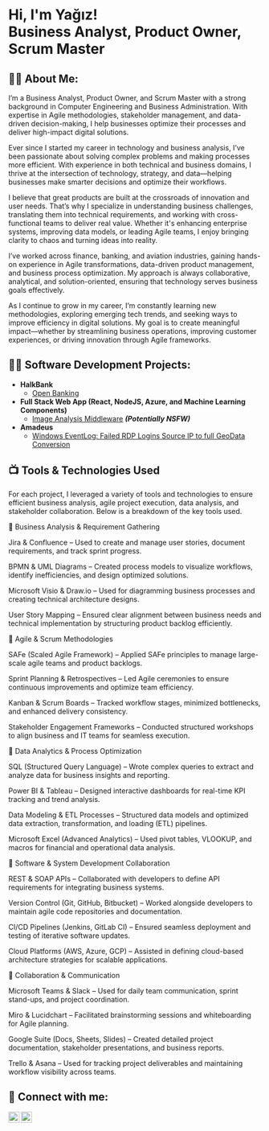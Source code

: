 <h1>Hi, I'm Yağız! <br/>Business Analyst</a>, <a ">Product Owner</a>, <a >Scrum Master</a></h1>
<h2>👨‍💻 About Me:</h2>
I’m a Business Analyst, Product Owner, and Scrum Master with a strong background in Computer Engineering and Business Administration. With expertise in Agile methodologies, stakeholder management, and data-driven decision-making, I help businesses optimize their processes and deliver high-impact digital solutions.

Ever since I started my career in technology and business analysis, I’ve been passionate about solving complex problems and making processes more efficient. With experience in both technical and business domains, I thrive at the intersection of technology, strategy, and data—helping businesses make smarter decisions and optimize their workflows.

I believe that great products are built at the crossroads of innovation and user needs. That’s why I specialize in understanding business challenges, translating them into technical requirements, and working with cross-functional teams to deliver real value. Whether it's enhancing enterprise systems, improving data models, or leading Agile teams, I enjoy bringing clarity to chaos and turning ideas into reality.

I’ve worked across finance, banking, and aviation industries, gaining hands-on experience in Agile transformations, data-driven product management, and business process optimization. My approach is always collaborative, analytical, and solution-oriented, ensuring that technology serves business goals effectively.

As I continue to grow in my career, I’m constantly learning new methodologies, exploring emerging tech trends, and seeking ways to improve efficiency in digital solutions. My goal is to create meaningful impact—whether by streamlining business operations, improving customer experiences, or driving innovation through Agile frameworks.

<h2>👨‍💻 Software Development Projects:</h2>

- <b>HalkBank </b>
  - [Open Banking](https://github.com/yagizgezmen/OpenBanking)
- <b>Full Stack Web App (React, NodeJS, Azure, and Machine Learning Components)</b>
  - [Image Analysis Middleware](https://github.com/joshmadakor1/4chan-Image-Analysis-Middleware-C964) <b><i>(Potentially NSFW)</b></i>
- <b>Amadeus</b>
  - [Windows EventLog: Failed RDP Logins Source IP to full GeoData Conversion](https://github.com/joshmadakor1/Sentinel-Lab)
<h2>📺 Tools & Technologies Used</h2>
For each project, I leveraged a variety of tools and technologies to ensure efficient business analysis, agile project execution, data analysis, and stakeholder collaboration. Below is a breakdown of the key tools used.

📌 Business Analysis & Requirement Gathering

Jira & Confluence – Used to create and manage user stories, document requirements, and track sprint progress.

BPMN & UML Diagrams – Created process models to visualize workflows, identify inefficiencies, and design optimized solutions.

Microsoft Visio & Draw.io – Used for diagramming business processes and creating technical architecture designs.

User Story Mapping – Ensured clear alignment between business needs and technical implementation by structuring product backlog efficiently.

📌 Agile & Scrum Methodologies

SAFe (Scaled Agile Framework) – Applied SAFe principles to manage large-scale agile teams and product backlogs.

Sprint Planning & Retrospectives – Led Agile ceremonies to ensure continuous improvements and optimize team efficiency.

Kanban & Scrum Boards – Tracked workflow stages, minimized bottlenecks, and enhanced delivery consistency.

Stakeholder Engagement Frameworks – Conducted structured workshops to align business and IT teams for seamless execution.

📌 Data Analytics & Process Optimization

SQL (Structured Query Language) – Wrote complex queries to extract and analyze data for business insights and reporting.

Power BI & Tableau – Designed interactive dashboards for real-time KPI tracking and trend analysis.

Data Modeling & ETL Processes – Structured data models and optimized data extraction, transformation, and loading (ETL) pipelines.

Microsoft Excel (Advanced Analytics) – Used pivot tables, VLOOKUP, and macros for financial and operational data analysis.

📌 Software & System Development Collaboration

REST & SOAP APIs – Collaborated with developers to define API requirements for integrating business systems.

Version Control (Git, GitHub, Bitbucket) – Worked alongside developers to maintain agile code repositories and documentation.

CI/CD Pipelines (Jenkins, GitLab CI) – Ensured seamless deployment and testing of iterative software updates.

Cloud Platforms (AWS, Azure, GCP) – Assisted in defining cloud-based architecture strategies for scalable applications.

📌 Collaboration & Communication

Microsoft Teams & Slack – Used for daily team communication, sprint stand-ups, and project coordination.

Miro & Lucidchart – Facilitated brainstorming sessions and whiteboarding for Agile planning.

Google Suite (Docs, Sheets, Slides) – Created detailed project documentation, stakeholder presentations, and business reports.

Trello & Asana – Used for tracking project deliverables and maintaining workflow visibility across teams.


<h2> 🤳 Connect with me:</h2>

[<img align="left" alt="JoshMadakor | LinkedIn" width="22px" src="https://cdn.jsdelivr.net/npm/simple-icons@v3/icons/linkedin.svg" />][linkedin]
[<img align="left" alt="JoshMadakor | Instagram" width="22px" src="https://cdn.jsdelivr.net/npm/simple-icons@v3/icons/instagram.svg" />][instagram]



[instagram]: https://www.instagram.com/joshmadakor/
[linkedin]: https://www.linkedin.com/in/yagiz-gezmen/

<!--
**joshmadakor1/joshmadakor1** is a ✨ _special_ ✨ repository because its `README.md` (this file) appears on your GitHub profile.

Here are some ideas to get you started:

- 🔭 I’m currently working on ...
- 🌱 I’m currently learning ...
- 👯 I’m looking to collaborate on ...
- 🤔 I’m looking for help with ...
- 💬 Ask me about ...
- 📫 How to reach me: ...
- 😄 Pronouns: ...
- ⚡ Fun fact: ...
-->
